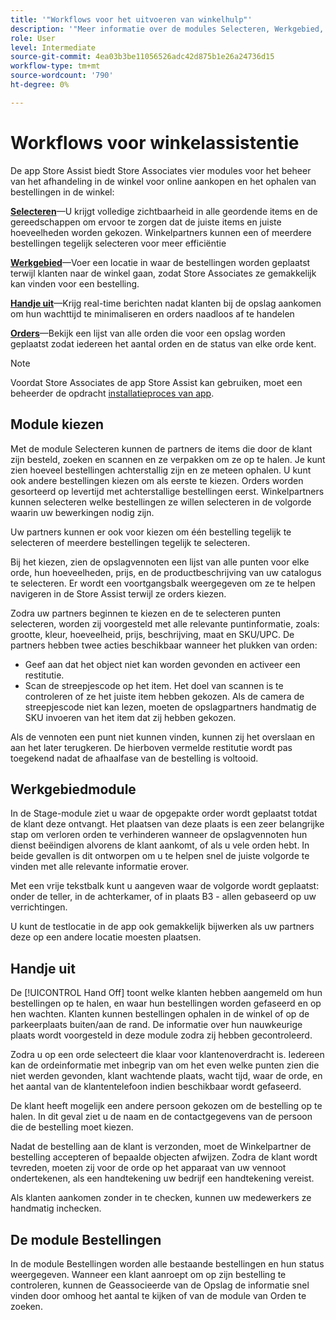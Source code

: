 ```yaml
---
title: '"Workflows voor het uitvoeren van winkelhulp"'
description: '"Meer informatie over de modules Selecteren, Werkgebied, Handje-uit en Bestellingen in de App Winkelassistentie. Deze modules laten de werkschema van de de opslagvervulling van begin tot eind voor BOPIS orden toe. De Vennoten van de opslag gebruiken deze modules om de bestellingen van de winkelbestelwagen aan klanten te beheren en te leveren.'
role: User
level: Intermediate
source-git-commit: 4ea03b3be11056526adc42d875b1e26a24736d15
workflow-type: tm+mt
source-wordcount: '790'
ht-degree: 0%

---
```



# Workflows voor winkelassistentie

De app Store Assist biedt Store Associates vier modules voor het beheer van het afhandeling in de winkel voor online aankopen en het ophalen van bestellingen in de winkel:

**[Selecteren](#pick-module)**—U krijgt volledige zichtbaarheid in alle geordende items en de gereedschappen om ervoor te zorgen dat de juiste items en juiste hoeveelheden worden gekozen. Winkelpartners kunnen een of meerdere bestellingen tegelijk selecteren voor meer efficiëntie

**[Werkgebied](#stage-module)**—Voer een locatie in waar de bestellingen worden geplaatst terwijl klanten naar de winkel gaan, zodat Store Associates ze gemakkelijk kan vinden voor een bestelling.

**[Handje uit](#hand-off)**—Krijg real-time berichten nadat klanten bij de opslag aankomen om hun wachttijd te minimaliseren en orders naadloos af te handelen

**[Orders](#orders-module)**—Bekijk een lijst van alle orden die voor een opslag worden geplaatst zodat iedereen het aantal orden en de status van elke orde kent.

>[!NOTE]
>
>Voordat Store Associates de app Store Assist kan gebruiken, moet een beheerder de opdracht [installatieproces van app](app-setup.md).

## Module kiezen

Met de module Selecteren kunnen de partners de items die door de klant zijn besteld, zoeken en scannen en ze verpakken om ze op te halen. Je kunt zien hoeveel bestellingen achterstallig zijn en ze meteen ophalen. U kunt ook andere bestellingen kiezen om als eerste te kiezen. Orders worden gesorteerd op levertijd met achterstallige bestellingen eerst. Winkelpartners kunnen selecteren welke bestellingen ze willen selecteren in de volgorde waarin uw bewerkingen nodig zijn.

Uw partners kunnen er ook voor kiezen om één bestelling tegelijk te selecteren of meerdere bestellingen tegelijk te selecteren.

Bij het kiezen, zien de opslagvennoten een lijst van alle punten voor elke orde, hun hoeveelheden, prijs, en de productbeschrijving van uw catalogus te selecteren. Er wordt een voortgangsbalk weergegeven om ze te helpen navigeren in de Store Assist terwijl ze orders kiezen.

Zodra uw partners beginnen te kiezen en de te selecteren punten selecteren, worden zij voorgesteld met alle relevante puntinformatie, zoals: grootte, kleur, hoeveelheid, prijs, beschrijving, maat en SKU/UPC. De partners hebben twee acties beschikbaar wanneer het plukken van orden:

- Geef aan dat het object niet kan worden gevonden en activeer een restitutie.
- Scan de streepjescode op het item. Het doel van scannen is te controleren of ze het juiste item hebben gekozen. Als de camera de streepjescode niet kan lezen, moeten de opslagpartners handmatig de SKU invoeren van het item dat zij hebben gekozen.

Als de vennoten een punt niet kunnen vinden, kunnen zij het overslaan en aan het later terugkeren.  De hierboven vermelde restitutie wordt pas toegekend nadat de afhaalfase van de bestelling is voltooid.

## Werkgebiedmodule

In de Stage-module ziet u waar de opgepakte order wordt geplaatst totdat de klant deze ontvangt. Het plaatsen van deze plaats is een zeer belangrijke stap om verloren orden te verhinderen wanneer de opslagvennoten hun dienst beëindigen alvorens de klant aankomt, of als u vele orden hebt. In beide gevallen is dit ontworpen om u te helpen snel de juiste volgorde te vinden met alle relevante informatie erover.

Met een vrije tekstbalk kunt u aangeven waar de volgorde wordt geplaatst: onder de teller, in de achterkamer, of in plaats B3 - allen gebaseerd op uw verrichtingen.

U kunt de testlocatie in de app ook gemakkelijk bijwerken als uw partners deze op een andere locatie moesten plaatsen.

## Handje uit

De [!UICONTROL Hand Off] toont welke klanten hebben aangemeld om hun bestellingen op te halen, en waar hun bestellingen worden gefaseerd en op hen wachten. Klanten kunnen bestellingen ophalen in de winkel of op de parkeerplaats buiten/aan de rand. De informatie over hun nauwkeurige plaats wordt voorgesteld in deze module zodra zij hebben gecontroleerd.

Zodra u op een orde selecteert die klaar voor klantenoverdracht is. Iedereen kan de ordeinformatie met inbegrip van om het even welke punten zien die niet werden gevonden, klant wachtende plaats, wacht tijd, waar de orde, en het aantal van de klantentelefoon indien beschikbaar wordt gefaseerd.

De klant heeft mogelijk een andere persoon gekozen om de bestelling op te halen. In dit geval ziet u de naam en de contactgegevens van de persoon die de bestelling moet kiezen.

Nadat de bestelling aan de klant is verzonden, moet de Winkelpartner de bestelling accepteren of bepaalde objecten afwijzen. Zodra de klant wordt tevreden, moeten zij voor de orde op het apparaat van uw vennoot ondertekenen, als een handtekening uw bedrijf een handtekening vereist.

Als klanten aankomen zonder in te checken, kunnen uw medewerkers ze handmatig inchecken.

## De module Bestellingen

In de module Bestellingen worden alle bestaande bestellingen en hun status weergegeven. Wanneer een klant aanroept om op zijn bestelling te controleren, kunnen de Geassocieerde van de Opslag de informatie snel vinden door omhoog het aantal te kijken of van de module van Orden te zoeken.

